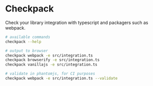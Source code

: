Checkpack
=========

Check your library integration with typescript and packagers such as webpack.

```bash
# available commands
checkpack --help

# output to browser
checkpack webpack -e src/integration.ts
checkpack browserify -e src/integration.ts
checkpack vanillajs -e src/integration.ts

# validate in phantomjs, for CI purposes
checkpack webpack -e src/integration.ts --validate
```
